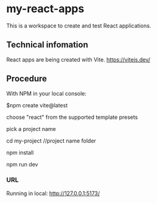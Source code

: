 # my-react-apps
This is a workspace to create and test React applications. 

## Technical infomation
React apps are being created with Vite.
https://vitejs.dev/

## Procedure 
With NPM in your local console:

$npm create vite@latest

choose "react" from the supported template presets

pick a project name

cd my-project //project name folder

npm install

npm run dev

### URL
Running in local:   http://127.0.0.1:5173/
